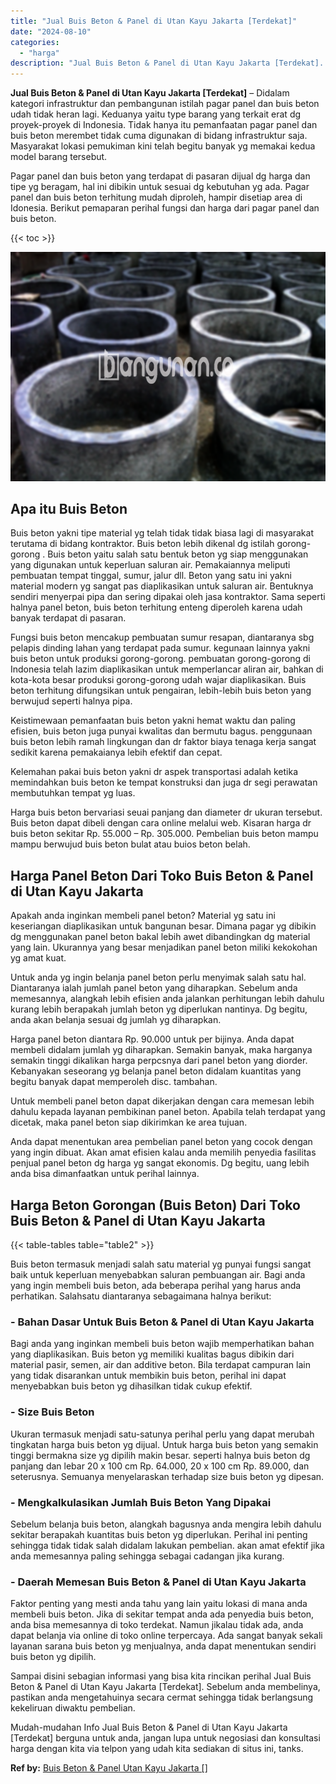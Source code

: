 ```yaml
---
title: "Jual Buis Beton & Panel di Utan Kayu Jakarta [Terdekat]"
date: "2024-08-10"
categories: 
  - "harga"
description: "Jual Buis Beton & Panel di Utan Kayu Jakarta [Terdekat]. Mudah-mudahan Info Jual Buis Beton & Panel di Utan Kayu Jakarta [Terdekat] berguna untuk anda, jan..."
---
```


**Jual Buis Beton & Panel di Utan Kayu Jakarta \[Terdekat\]** – Didalam kategori infrastruktur dan pembangunan istilah pagar panel dan buis beton udah tidak heran lagi. Keduanya yaitu type barang yang terkait erat dg proyek-proyek di Indonesia. Tidak hanya itu pemanfaatan pagar panel dan buis beton merembet tidak cuma digunakan di bidang infrastruktur saja. Masyarakat lokasi pemukiman kini telah begitu banyak yg memakai kedua model barang tersebut.

Pagar panel dan buis beton yang terdapat di pasaran dijual dg harga dan tipe yg beragam, hal ini dibikin untuk sesuai dg kebutuhan yg ada. Pagar panel dan buis beton terhitung mudah diproleh, hampir disetiap area di Idonesia. Berikut pemaparan perihal fungsi dan harga dari pagar panel dan buis beton.

{{< toc >}}

![Jual Buis Beton & Panel di Utan Kayu Jakarta [Terdekat]](/images/jual-panel-buis-beton-murah-12.png)

## Apa itu Buis Beton

Buis beton yakni tipe material yg telah tidak tidak biasa lagi di masyarakat terutama di bidang kontraktor. Buis beton lebih dikenal dg istilah gorong-gorong . Buis beton yaitu salah satu bentuk beton yg siap menggunakan yang digunakan untuk keperluan saluran air. Pemakaiannya meliputi pembuatan tempat tinggal, sumur, jalur dll. Beton yang satu ini yakni material modern yg sangat pas diaplikasikan untuk saluran air. Bentuknya sendiri menyerpai pipa dan sering dipakai oleh jasa kontraktor. Sama seperti halnya panel beton, buis beton terhitung enteng diperoleh karena udah banyak terdapat di pasaran.

Fungsi buis beton mencakup pembuatan sumur resapan, diantaranya sbg pelapis dinding lahan yang terdapat pada sumur. kegunaan lainnya yakni buis beton untuk produksi gorong-gorong. pembuatan gorong-gorong di Indonesia telah lazim diaplikasikan untuk memperlancar aliran air, bahkan di kota-kota besar produksi gorong-gorong udah wajar diaplikasikan. Buis beton terhitung difungsikan untuk pengairan, lebih-lebih buis beton yang berwujud seperti halnya pipa.

Keistimewaan pemanfaatan buis beton yakni hemat waktu dan paling efisien, buis beton juga punyai kwalitas dan bermutu bagus. penggunaan buis beton lebih ramah lingkungan dan dr faktor biaya tenaga kerja sangat sedikit karena pemakaianya lebih efektif dan cepat.

Kelemahan pakai buis beton yakni dr aspek transportasi adalah ketika memindahkan buis beton ke tempat konstruksi dan juga dr segi perawatan membutuhkan tempat yg luas.

Harga buis beton bervariasi seuai panjang dan diameter dr ukuran tersebut. Buis beton dapat dibeli dengan cara online melalui web. Kisaran harga dr buis beton sekitar Rp. 55.000 – Rp. 305.000. Pembelian buis beton mampu mampu berwujud buis beton bulat atau buios beton belah.

## Harga Panel Beton Dari Toko Buis Beton & Panel di Utan Kayu Jakarta

Apakah anda inginkan membeli panel beton? Material yg satu ini keseriangan diaplikasikan untuk bangunan besar. Dimana pagar yg dibikin dg menggunakan panel beton bakal lebih awet dibandingkan dg material yang lain. Ukurannya yang besar menjadikan panel beton miliki kekokohan yg amat kuat.

Untuk anda yg ingin belanja panel beton perlu menyimak salah satu hal. Diantaranya ialah jumlah panel beton yang diharapkan. Sebelum anda memesannya, alangkah lebih efisien anda jalankan perhitungan lebih dahulu kurang lebih berapakah jumlah beton yg diperlukan nantinya. Dg begitu, anda akan belanja sesuai dg jumlah yg diharapkan.

Harga panel beton diantara Rp. 90.000 untuk per bijinya. Anda dapat membeli didalam jumlah yg diharapkan. Semakin banyak, maka harganya semakin tinggi dikalikan harga perpcsnya dari panel beton yang diorder. Kebanyakan seseorang yg belanja panel beton didalam kuantitas yang begitu banyak dapat memperoleh disc. tambahan.

Untuk membeli panel beton dapat dikerjakan dengan cara memesan lebih dahulu kepada layanan pembikinan panel beton. Apabila telah terdapat yang dicetak, maka panel beton siap dikirimkan ke area tujuan.

Anda dapat menentukan area pembelian panel beton yang cocok dengan yang ingin dibuat. Akan amat efisien kalau anda memilih penyedia fasilitas penjual panel beton dg harga yg sangat ekonomis. Dg begitu, uang lebih anda bisa dimanfaatkan untuk perihal lainnya.

## Harga Beton Gorongan (Buis Beton) Dari Toko Buis Beton & Panel di Utan Kayu Jakarta

{{< table-tables table="table2" >}}

Buis beton termasuk menjadi salah satu material yg punyai fungsi sangat baik untuk keperluan menyebabkan saluran pembuangan air. Bagi anda yang ingin membeli buis beton, ada beberapa perihal yang harus anda perhatikan. Salahsatu diantaranya sebagaimana halnya berikut:

### \- Bahan Dasar Untuk Buis Beton & Panel di Utan Kayu Jakarta

Bagi anda yang inginkan membeli buis beton wajib memperhatikan bahan yang diaplikasikan. Buis beton yg memiliki kualitas bagus dibikin dari material pasir, semen, air dan additive beton. Bila terdapat campuran lain yang tidak disarankan untuk membikin buis beton, perihal ini dapat menyebabkan buis beton yg dihasilkan tidak cukup efektif.

### \- Size Buis Beton

Ukuran termasuk menjadi satu-satunya perihal perlu yang dapat merubah tingkatan harga buis beton yg dijual. Untuk harga buis beton yang semakin tinggi bermakna size yg dipilih makin besar. seperti halnya buis beton dg panjang dan lebar 20 x 100 cm Rp. 64.000, 20 x 100 cm Rp. 89.000, dan seterusnya. Semuanya menyelaraskan terhadap size buis beton yg dipesan.

### \- Mengkalkulasikan Jumlah Buis Beton Yang Dipakai

Sebelum belanja buis beton, alangkah bagusnya anda mengira lebih dahulu sekitar berapakah kuantitas buis beton yg diperlukan. Perihal ini penting sehingga tidak tidak salah didalam lakukan pembelian. akan amat efektif jika anda memesannya paling sehingga sebagai cadangan jika kurang.

### \- Daerah Memesan Buis Beton & Panel di Utan Kayu Jakarta

Faktor penting yang mesti anda tahu yang lain yaitu lokasi di mana anda membeli buis beton. Jika di sekitar tempat anda ada penyedia buis beton, anda bisa memesannya di toko terdekat. Namun jikalau tidak ada, anda dapat belanja via online di toko online terpercaya. Ada sangat banyak sekali layanan sarana buis beton yg menjualnya, anda dapat menentukan sendiri buis beton yg dipilih.

Sampai disini sebagian informasi yang bisa kita rincikan perihal Jual Buis Beton & Panel di Utan Kayu Jakarta \[Terdekat\]. Sebelum anda membelinya, pastikan anda mengetahuinya secara cermat sehingga tidak berlangsung kekeliruan diwaktu pembelian.

Mudah-mudahan Info Jual Buis Beton & Panel di Utan Kayu Jakarta \[Terdekat\] berguna untuk anda, jangan lupa untuk negosiasi dan konsultasi harga dengan kita via telpon yang udah kita sediakan di situs ini, tanks.

**Ref by:** [Buis Beton & Panel Utan Kayu Jakarta []](https://id.wikipedia.org/wiki/Buis)
